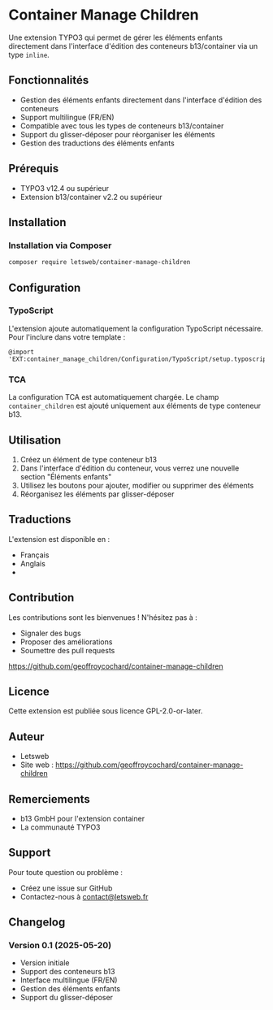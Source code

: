 # Container Manage Children

Une extension TYPO3 qui permet de gérer les éléments enfants directement dans l'interface d'édition des conteneurs b13/container via un type `inline`.

## Fonctionnalités

- Gestion des éléments enfants directement dans l'interface d'édition des conteneurs
- Support multilingue (FR/EN)
- Compatible avec tous les types de conteneurs b13/container
- Support du glisser-déposer pour réorganiser les éléments
- Gestion des traductions des éléments enfants

## Prérequis

- TYPO3 v12.4 ou supérieur
- Extension b13/container v2.2 ou supérieur

## Installation

### Installation via Composer

```bash
composer require letsweb/container-manage-children
```

## Configuration

### TypoScript

L'extension ajoute automatiquement la configuration TypoScript nécessaire. Pour l'inclure dans votre template :

```typoscript
@import 'EXT:container_manage_children/Configuration/TypoScript/setup.typoscript'
```

### TCA

La configuration TCA est automatiquement chargée. Le champ `container_children` est ajouté uniquement aux éléments de type conteneur b13.

## Utilisation

1. Créez un élément de type conteneur b13
2. Dans l'interface d'édition du conteneur, vous verrez une nouvelle section "Éléments enfants"
3. Utilisez les boutons pour ajouter, modifier ou supprimer des éléments
4. Réorganisez les éléments par glisser-déposer

## Traductions

L'extension est disponible en :
- Français
- Anglais
- 
## Contribution

Les contributions sont les bienvenues ! N'hésitez pas à :
- Signaler des bugs
- Proposer des améliorations
- Soumettre des pull requests
  
https://github.com/geoffroycochard/container-manage-children

## Licence

Cette extension est publiée sous licence GPL-2.0-or-later.

## Auteur

- Letsweb
- Site web : https://github.com/geoffroycochard/container-manage-children

## Remerciements

- b13 GmbH pour l'extension container
- La communauté TYPO3

## Support

Pour toute question ou problème :
- Créez une issue sur GitHub
- Contactez-nous à contact@letsweb.fr

## Changelog

### Version 0.1 (2025-05-20)
- Version initiale
- Support des conteneurs b13
- Interface multilingue (FR/EN)
- Gestion des éléments enfants
- Support du glisser-déposer 